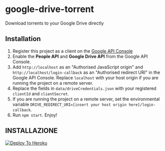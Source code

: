 # google-drive-torrent

Download torrents to your Google Drive directly

## Installation

1. Register this project as a client on the [Google API Console](http://console.developers.google.com)
2. Enable the **People API** and **Google Drive API** from the Google API Console.
3. Add `http://localhost` as an "Authorised JavaScript origin" and `http://localhost/login-callback` as an "Authorised redirect URI" in the Google API Console. Replace `localhost` with your host origin if you are running the project on a remote server.
4. Replace the fields in `data/driveCredentials.json` with your registered `clientId` and `clientSecret`.
5. If you are running the project on a remote server, set the environmental variable `DRIVE_REDIRECT_URI=[insert your host origin here]/login-callback`.
6. Run `npm start`. Enjoy!
## INSTALLAZIONE

[![Deploy To Heroku](https://www.herokucdn.com/deploy/button.svg)](https://heroku.com/deploy)
